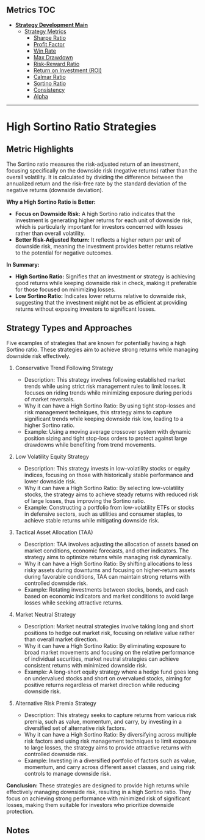 ## Metrics TOC

- [**Strategy Development Main**](../README.md)
  - [Strategy Metrics](README.md)
    - [Sharpe Ratio](sharpe_ratios.md)
    - [Profit Factor](profit_factor.md)
    - [Win Rate](win_rate.md)
    - [Max Drawdown](max_drawdown.md)
    - [Risk-Reward Ratio](risk_reward_ratio.md)
    - [Return on Investment (ROI)](roi.md)
    - [Calmar Ratio](calmar_ratio.md)
    - [Sortino Ratio](sortino_ratio.md)
    - [Consistency](consistency.md)
    - [Alpha](alpha.md)

---

# High Sortino Ratio Strategies

## Metric Highlights

The Sortino ratio measures the risk-adjusted return of an investment, focusing specifically on the downside risk (negative returns) rather than the overall volatility. It is calculated by dividing the difference between the annualized return and the risk-free rate by the standard deviation of the negative returns (downside deviation).

**Why a High Sortino Ratio is Better:**

- **Focus on Downside Risk:** A high Sortino ratio indicates that the investment is generating higher returns for each unit of downside risk, which is particularly important for investors concerned with losses rather than overall volatility.
- **Better Risk-Adjusted Return:** It reflects a higher return per unit of downside risk, meaning the investment provides better returns relative to the potential for negative outcomes.

**In Summary:**

- **High Sortino Ratio:** Signifies that an investment or strategy is achieving good returns while keeping downside risk in check, making it preferable for those focused on minimizing losses.
- **Low Sortino Ratio:** Indicates lower returns relative to downside risk, suggesting that the investment might not be as efficient at providing returns without exposing investors to significant losses.

## Strategy Types and Approaches

Five examples of strategies that are known for potentially having a high Sortino ratio. These strategies aim to achieve strong returns while managing downside risk effectively.

1. Conservative Trend Following Strategy

   - Description: This strategy involves following established market trends while using strict risk management rules to limit losses. It focuses on riding trends while minimizing exposure during periods of market reversals.
   - Why it can have a High Sortino Ratio: By using tight stop-losses and risk management techniques, this strategy aims to capture significant trends while keeping downside risk low, leading to a higher Sortino ratio.
   - Example: Using a moving average crossover system with dynamic position sizing and tight stop-loss orders to protect against large drawdowns while benefiting from trend movements.

2. Low Volatility Equity Strategy

   - Description: This strategy invests in low-volatility stocks or equity indices, focusing on those with historically stable performance and lower downside risk.
   - Why it can have a High Sortino Ratio: By selecting low-volatility stocks, the strategy aims to achieve steady returns with reduced risk of large losses, thus improving the Sortino ratio.
   - Example: Constructing a portfolio from low-volatility ETFs or stocks in defensive sectors, such as utilities and consumer staples, to achieve stable returns while mitigating downside risk.

3. Tactical Asset Allocation (TAA)

   - Description: TAA involves adjusting the allocation of assets based on market conditions, economic forecasts, and other indicators. The strategy aims to optimize returns while managing risk dynamically.
   - Why it can have a High Sortino Ratio: By shifting allocations to less risky assets during downturns and focusing on higher-return assets during favorable conditions, TAA can maintain strong returns with controlled downside risk.
   - Example: Rotating investments between stocks, bonds, and cash based on economic indicators and market conditions to avoid large losses while seeking attractive returns.

4. Market Neutral Strategy

   - Description: Market neutral strategies involve taking long and short positions to hedge out market risk, focusing on relative value rather than overall market direction.
   - Why it can have a High Sortino Ratio: By eliminating exposure to broad market movements and focusing on the relative performance of individual securities, market neutral strategies can achieve consistent returns with minimized downside risk.
   - Example: A long-short equity strategy where a hedge fund goes long on undervalued stocks and short on overvalued stocks, aiming for positive returns regardless of market direction while reducing downside risk.

5. Alternative Risk Premia Strategy

   - Description: This strategy seeks to capture returns from various risk premia, such as value, momentum, and carry, by investing in a diversified set of alternative risk factors.
   - Why it can have a High Sortino Ratio: By diversifying across multiple risk factors and using risk management techniques to limit exposure to large losses, the strategy aims to provide attractive returns with controlled downside risk.
   - Example: Investing in a diversified portfolio of factors such as value, momentum, and carry across different asset classes, and using risk controls to manage downside risk.

**Conclusion:**
These strategies are designed to provide high returns while effectively managing downside risk, resulting in a high Sortino ratio. They focus on achieving strong performance with minimized risk of significant losses, making them suitable for investors who prioritize downside protection.

## Notes


